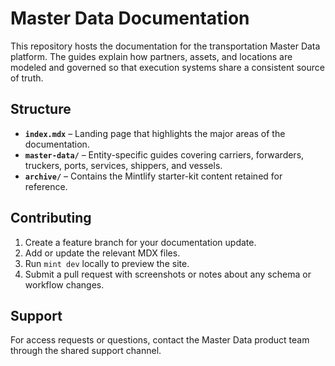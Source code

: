 # Master Data Documentation

This repository hosts the documentation for the transportation Master Data platform. The guides explain how partners,
assets, and locations are modeled and governed so that execution systems share a consistent source of truth.

## Structure

- **`index.mdx`** – Landing page that highlights the major areas of the documentation.
- **`master-data/`** – Entity-specific guides covering carriers, forwarders, truckers, ports, services, shippers, and vessels.
- **`archive/`** – Contains the Mintlify starter-kit content retained for reference.

## Contributing

1. Create a feature branch for your documentation update.
2. Add or update the relevant MDX files.
3. Run `mint dev` locally to preview the site.
4. Submit a pull request with screenshots or notes about any schema or workflow changes.

## Support

For access requests or questions, contact the Master Data product team through the shared support channel.
